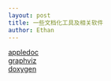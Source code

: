 ```yaml
---
layout: post
title: 一些文档化工具及相关软件
author: Ethan
---
```



[appledoc](http://gentlebytes.com/appledoc/)  
[graphviz](http://www.graphviz.org/‎)  
[doxygen](http://www.doxygen.org/manual.html)  